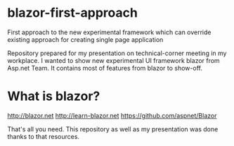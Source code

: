 # blazor-first-approach
First approach to the new experimental framework which can override existing approach for creating single page application

Repository prepared for my presentation on technical-corner meeting in my workplace. I wanted to show new experimental UI framework blazor from Asp.net Team. It contains most of features from blazor to show-off.

# What is blazor?

http://blazor.net
http://learn-blazor.net
https://github.com/aspnet/Blazor

That's all you need. This repository as well as my presentation was done thanks to that resources.
